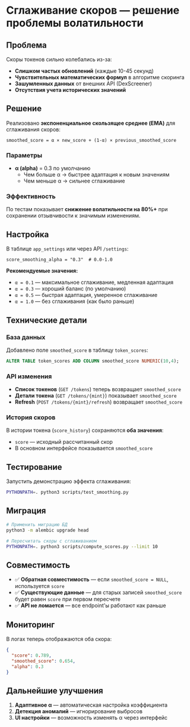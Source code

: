 # Сглаживание скоров — решение проблемы волатильности

## Проблема

Скоры токенов сильно колебались из-за:
- **Слишком частых обновлений** (каждые 10-45 секунд)
- **Чувствительных математических формул** в алгоритме скоринга
- **Зашумленных данных** от внешних API (DexScreener)
- **Отсутствия учета исторических значений**

## Решение

Реализовано **экспоненциальное скользящее среднее (EMA)** для сглаживания скоров:

```
smoothed_score = α × new_score + (1-α) × previous_smoothed_score
```

### Параметры
- **α (alpha)** = 0.3 по умолчанию
  - Чем больше α → быстрее адаптация к новым значениям
  - Чем меньше α → сильнее сглаживание

### Эффективность
По тестам показывает **снижение волатильности на 80%+** при сохранении отзывчивости к значимым изменениям.

## Настройка

В таблице `app_settings` или через API `/settings`:

```
score_smoothing_alpha = "0.3"  # 0.0-1.0
```

**Рекомендуемые значения:**
- `α = 0.1` — максимальное сглаживание, медленная адаптация
- `α = 0.3` — хороший баланс (по умолчанию)
- `α = 0.5` — быстрая адаптация, умеренное сглаживание
- `α = 1.0` — без сглаживания (как было раньше)

## Технические детали

### База данных
Добавлено поле `smoothed_score` в таблицу `token_scores`:
```sql
ALTER TABLE token_scores ADD COLUMN smoothed_score NUMERIC(10,4);
```

### API изменения
- **Список токенов** (`GET /tokens`) теперь возвращает `smoothed_score`
- **Детали токена** (`GET /tokens/{mint}`) показывает `smoothed_score` 
- **Refresh** (`POST /tokens/{mint}/refresh`) возвращает `smoothed_score`

### История скоров
В истории токена (`score_history`) сохраняются **оба значения**:
- `score` — исходный рассчитанный скор
- В основном интерфейсе показывается `smoothed_score`

## Тестирование

Запустить демонстрацию эффекта сглаживания:
```bash
PYTHONPATH=. python3 scripts/test_smoothing.py
```

## Миграция

```bash
# Применить миграцию БД
python3 -m alembic upgrade head

# Пересчитать скоры с сглаживанием
PYTHONPATH=. python3 scripts/compute_scores.py --limit 10
```

## Совместимость

- ✅ **Обратная совместимость** — если `smoothed_score = NULL`, используется `score`
- ✅ **Существующие данные** — для старых записей `smoothed_score` будет равен `score` при первом пересчете
- ✅ **API не ломается** — все endpoint'ы работают как раньше

## Мониторинг

В логах теперь отображаются оба скора:
```json
{
  "score": 0.789,
  "smoothed_score": 0.654,
  "alpha": 0.3
}
```

## Дальнейшие улучшения

1. **Адаптивное α** — автоматическая настройка коэффициента
2. **Детекция аномалий** — игнорирование выбросов
3. **UI настройки** — возможность изменять α через интерфейс

